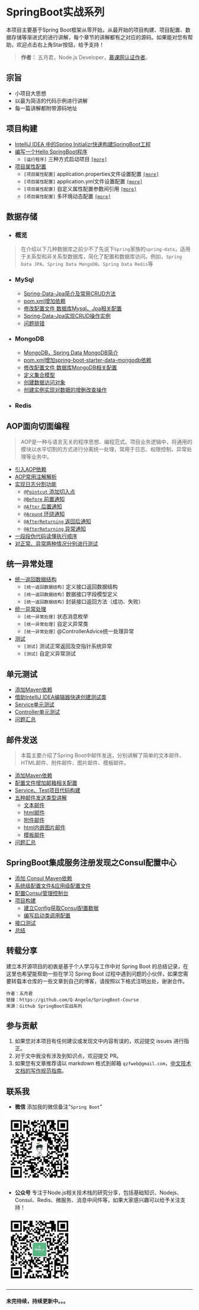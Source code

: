 # SpringBoot实战系列

本项目主要基于Spring Boot框架从零开始，从最开始的项目构建、项目配置、数据存储等渐进式的进行讲解，每个章节的讲解都有之对应的源码。如果能对您有帮助，欢迎点击右上角Star按钮，给予支持！

> **作者：** 五月君，Node.js Developer，[慕课网认证作者](https://www.imooc.com/u/2667395)。

## 宗旨

* 小项目大思想
* 以最为简洁的代码示例进行讲解
* 每一篇讲解都附带源码地址

## 项目构建

* [IntelliJ IDEA 中的Spring Initializr快速构建SpringBoot工程](/chapter1/README.md#intellig编辑器创建)
* [编写一个Hello SpringBoot程序](/chapter1/README.md#编写一个hello-springboot-程序)
     - `[运行程序]` 三种方式启动项目 [`[more]`](/chapter1/README.md#三种启动方式)
* [项目属性配置](/chapter1/README.md#项目属性配置)
    - `[项目属性配置]` application.properties文件设置配置 [`[more]`](/chapter1/README.md#后缀properties文件配置)
    - `[项目属性配置]` application.yml文件设置配置 [`[more]`](/chapter1/README.md#后缀yml文件配置)
    - `[项目属性配置]` 自定义属性配置参数间引用 [`[more]`](/chapter1/README.md#自定义属性配置及参数间引用)
    - `[项目属性配置]` 多环境动态配置 [`[more]`](/chapter1/README.md#多环境动态配置)

## 数据存储

- ### 概览
> 在介绍以下几种数据库之前少不了先说下```Spring```家族的```spring-data```，适用于关系型和非关系型数据库，简化了配置和数据库访问。例如，```Spring Data JPA```、```Spring Data MongoDB```、```Spring Data Redis```等
- ### MySql
    * [Spring-Data-Jpa简介及常用CRUD方法](/chapter2/README.md#常用方法)
    * [pom.xml增加依赖](/chapter2/README.md#添加依赖)
    * [修改配置文件 数据库Mysql、Jpa相关配置](/chapter2/README.md#mysql相关配置)
    * [Spring-Data-Jpa实现CRUD操作实例](/chapter2/README.md#实例)
    * [问题排错](/chapter2/README.md#问题排错)
- ### MongoDB
    * [MongoDB、Spring Data MongoDB简介](/chapter2/README.md#简介)
    * [pom.xml增加spring-boot-starter-data-mongodb依赖](/chapter2/README.md#添加mongodb依赖)
    * [修改配置文件 数据库MongoDB相关配置](/chapter2/README.md#修改配置文件mongodb相关配置)
    * [定义集合模型](/chapter2/README.md#定义集合模型)
    * [创建数据访问对象](/chapter2/README.md#创建继承于mongorepository的数据访问对象)
    * [创建实例实现对数据的增删改查操作](/chapter2/README.md#创建控制层实现对数据的增删改查)
- ### Redis

## AOP面向切面编程

> AOP是一种与语言无关的程序思想、编程范式。项目业务逻辑中，将通用的模块以水平切割的方式进行分离统一处理，常用于日志、权限控制、异常处理等业务中。

* [引入AOP依赖](/chapter3/README.md#引入aop依赖)
* [AOP常用注解解析](/chapter3/README.md#aop注解)
* [实现日志分割功能](/chapter3/README.md#实现日志分割功能)
    * [```@Pointcut``` 添加切入点](/chapter3/README.md#添加切入点)
    * [```@Before``` 前置通知](/chapter3/README.md#前置通知)
    * [```@After``` 后置通知](/chapter3/README.md#后置通知)
    * [```@Around``` 环绕通知](/chapter3/README.md#环绕通知)
    * [```@AfterReturning``` 返回后通知](/chapter3/README.md#返回后通知)
    * [```@AfterReturning``` 异常通知](/chapter3/README.md#异常通知)
* [一段段伪代码读懂执行顺序](/chapter3/README.md#一段段伪代码读懂执行顺序)
* [对正常、异常两种情况分别进行测试](/chapter3/README.md测试正常异常两种情况)

## 统一异常处理

* [统一返回数据结构](/chapter4/README.md#统一返回数据结构)
    * `[统一返回数据结构]` 定义接口返回数据结构
    * `[统一返回数据结构]` 数据接口字段模型定义
    * `[统一返回数据结构]` 封装接口返回方法（成功、失败）
* [统一异常处理](/chapter4/README.md#统一异常处理)
    * `[统一异常处理]` 状态消息枚举
    * `[统一异常处理]` 自定义异常类
    * `[统一异常处理]` @ControllerAdvice统一处理异常
* [测试](/chapter4/README.md#测试)
    * `[测试]` 测试正常返回及空指针系统异常
    * `[测试]` 自定义异常测试

## 单元测试

* [添加Maven依赖](/chapter5/README.md#添加maven依赖)
* [借助IntelliJ IDEA编辑器快速创建测试类](/chapter5/README.md#创建测试类)
* [Service单元测试](/chapter5/README.md#service单元测试)
* [Controller单元测试](/chapter5/README.md#controller单元测试)
* [问题汇总](/chapter5/README.md#问题汇总)

## 邮件发送

> 本篇主要介绍了Spring Boot中邮件发送，分别讲解了简单的文本邮件、HTML邮件、附件邮件、图片邮件、模板邮件。

* [添加Maven依赖](/chapter6/README.md#添加maven依赖)
* [配置文件增加邮箱相关配置](/chapter6/README.md#配置文件增加邮箱相关配置)
* [Service、Test项目代码构建](/chapter6/README.md#项目构建)
* [五种邮件发送类型讲解](/chapter6/README.md#五种邮件发送类型讲解)
    * [文本邮件](/chapter6/README.md#文本邮件)
    * [html邮件](/chapter6/README.md#html邮件)
    * [附件邮件](/chapter6/README.md#附件邮件)
    * [html内嵌图片邮件](/chapter6/README.md#html内嵌图片邮件)
    * [模板邮件](/chapter6/README.md#html内嵌图片邮件)
* [问题汇总](/chapter6/README.md#问题汇总)

## SpringBoot集成服务注册发现之Consul配置中心

* [添加 Consul Maven依赖](/chapter7/README.md#添加maven依赖)
* [系统级配置文件&应用级配置文件](/chapter7/README.md#配置文件)
* [配置Consul管理控制台](/chapter7/README.md#配置Consul管理控制台)
* [项目构建](/chapter7/README.md#项目构建)
    * [建立Config获取Consul配置数据](/chapter7/README.md#建立Config获取Consul配置数据)
    * [编写启动类调用配置](/chapter7/README.md#编写启动类调用配置)
* [接口测试](/chapter7/README.md#接口测试)
* [总结](/chapter7/README.md#总结)

## 转载分享

建立本开源项目的初衷是基于个人学习与工作中对 Spring Boot 的总结记录，在这里也希望能帮助一些在学习 Spring Boot 过程中遇到问题的小伙伴，如果您需要转载本仓库的一些文章到自己的博客，请按照以下格式注明出处，谢谢合作。

```
作者：五月君
链接：https://github.com/Q-Angelo/SpringBoot-Course
来源：Github SpringBoot实战系列
```

## 参与贡献

1. 如果您对本项目有任何建议或发现文中内容有误的，欢迎提交 issues 进行指正。
2. 对于文中我没有涉及到知识点，欢迎提交 PR。
3. 如果您有文章推荐请以 markdown 格式到邮箱 `qzfweb@gmail.com`，[中文技术文档的写作规范指南](https://github.com/ruanyf/document-style-guide)。

## 联系我

- **微信**
添加我的微信备注“`Spring Boot`”
<img src="./img/wx.jpeg" width="180" height="180"/>

- **公众号**
专注于Node.js相关技术栈的研究分享，包括基础知识、Nodejs、Consul、Redis、微服务、消息中间件等，如果大家感兴趣可以给予关注支持！
<img src="./img/node_roadmap_wx.jpg" width="180" height="180"/>

<hr/>

#### 未完待续，持续更新中。。。